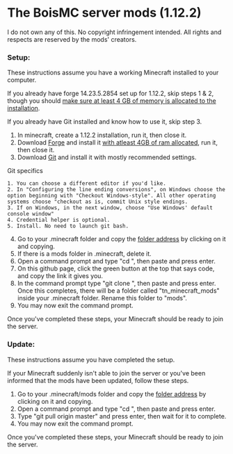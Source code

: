 # The BoisMC server mods (1.12.2)

I do not own any of this. No copyright infringement intended. All rights and respects are reserved by the mods' creators.

### Setup:
These instructions assume you have a working Minecraft installed to your computer.

If you already have forge 14.23.5.2854 set up for 1.12.2, skip steps 1 & 2, though you should [make sure at least 4 GB of memory is allocated to the installation](https://youtu.be/SfVJq2Csln4?t=170).

If you already have Git installed and know how to use it, skip step 3.

  1. In minecraft, create a 1.12.2 installation, run it, then close it.
  2. Download [Forge](https://files.minecraftforge.net/maven/net/minecraftforge/forge/1.12.2-14.23.5.2854/forge-1.12.2-14.23.5.2854-installer.jar) and install it [with atleast 4GB of ram allocated](https://youtu.be/SfVJq2Csln4?t=170), run it, then close it.
  3. Download [Git](https://git-scm.com/downloads) and install it with mostly recommended settings.
    
  Git specifics

    1. You can choose a different editor if you'd like.
    2. In "Configuring the line ending conversions", on Windows choose the option beginning with "Checkout Windows-style". All other operating systems choose "checkout as is, commit Unix style endings.
    3. If on Windows, in the next window, choose "Use Windows' default console window"
    4. Credential helper is optional.
    5. Install. No need to launch git bash.

  4. Go to your .minecraft folder and copy the [folder address](https://imgur.com/a/wY1BkLA) by clicking on it and copying.
  5. If there is a mods folder in .minecraft, delete it.
  6. Open a command prompt and type "cd ", then paste and press enter.
  7. On this github page, click the green button at the top that says code, and copy the link it gives you.
  8. In the command prompt type "git clone ", then paste and press enter. Once this completes, there will be a folder called "tn_minecraft_mods" inside your .minecraft folder. Rename this folder to "mods".
  9. You may now exit the command prompt.

Once you've completed these steps, your Minecraft should be ready to join the server.

### Update:
These instructions assume you have completed the setup.

If your Minecraft suddenly isn't able to join the server or you've been informed that the mods have been updated, follow these steps.

  1. Go to your .minecraft/mods folder and copy the [folder address](https://imgur.com/a/wY1BkLA) by clicking on it and copying.
  2. Open a command prompt and type "cd ", then paste and press enter. 
  3. Type "git pull origin master" and press enter, then wait for it to complete.
  4. You may now exit the command prompt.
  
Once you've completed these steps, your Minecraft should be ready to join the server.

